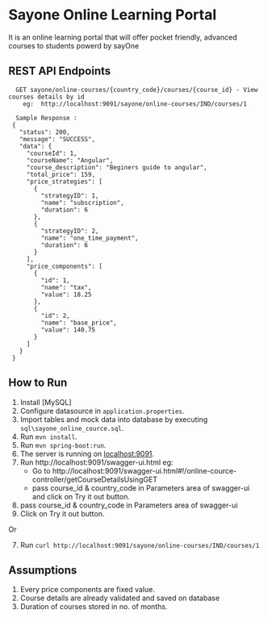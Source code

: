 #  Sayone Online Learning Portal
It is an online learning portal that will offer pocket friendly, advanced courses to students powerd by sayOne

## REST API Endpoints

```
  GET sayone/online-courses/{country_code}/courses/{course_id} - View courses details by id
    eg:  http://localhost:9091/sayone/online-courses/IND/courses/1
  
  Sample Response :
 {
   "status": 200,
   "message": "SUCCESS",
   "data": {
     "courseId": 1,
     "courseName": "Angular",
     "course_description": "Beginers guide to angular",
     "total_price": 159,
     "price_strategies": [
       {
         "strategyID": 1,
         "name": "subscription",
         "duration": 6
       },
       {
         "strategyID": 2,
         "name": "one_time_payment",
         "duration": 6
       }
     ],
     "price_components": [
       {
         "id": 1,
         "name": "tax",
         "value": 18.25
       },
       {
         "id": 2,
         "name": "base_price",
         "value": 140.75
       }
     ]
   }
 }

```
## How to  Run

  1. Install [MySQL]
  2. Configure datasource in `application.properties`.
  3. Import tables and mock data into database by executing `sql\sayone_online_cource.sql`.
  4. Run `mvn install`.
  5. Run `mvn spring-boot:run`.
  6. The server is running on [localhost:9091]().
  7. Run http://localhost:9091/swagger-ui.html
    eg:
        - Go to http://localhost:9091/swagger-ui.html#!/online-cource-controller/getCourseDetailsUsingGET
        - pass course_id & country_code in Parameters area of swagger-ui and click on Try it out button.
  8. pass course_id & country_code in Parameters area of swagger-ui
  9. Click on Try it out button.

  Or

  7. Run `curl http://localhost:9091/sayone/online-courses/IND/courses/1`

  
  ## Assumptions
  
  1. Every price components are fixed value.
  2. Course details are already validated and saved on database
  3. Duration of courses stored in no. of months.
